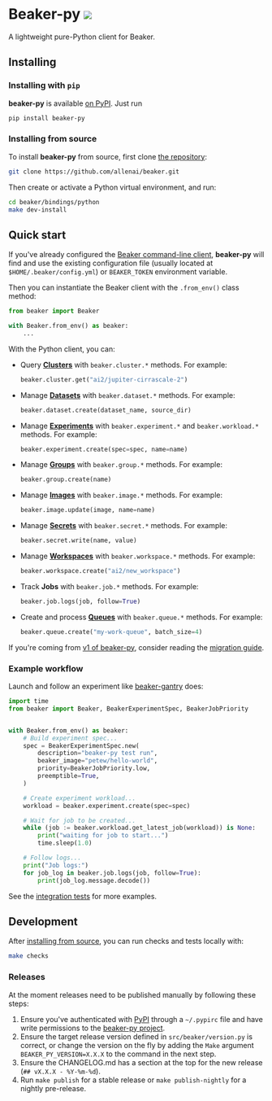 # Beaker-py [![](https://img.shields.io/pypi/v/beaker-py)](https://pypi.org/project/beaker-py/)

A lightweight pure-Python client for Beaker.

## Installing

### Installing with `pip`

**beaker-py** is available [on PyPI](https://pypi.org/project/beaker-py/). Just run

```bash
pip install beaker-py
```

### Installing from source

To install **beaker-py** from source, first clone [the repository](https://github.com/allenai/beaker):

```bash
git clone https://github.com/allenai/beaker.git
```

Then create or activate a Python virtual environment, and run:

```bash
cd beaker/bindings/python
make dev-install
```

## Quick start

If you've already configured the [Beaker command-line client](https://github.com/allenai/beaker/),
**beaker-py** will find and use the existing configuration file (usually located at `$HOME/.beaker/config.yml`) or `BEAKER_TOKEN` environment variable.

Then you can instantiate the Beaker client with the `.from_env()` class method:

```python
from beaker import Beaker

with Beaker.from_env() as beaker:
    ...
```

With the Python client, you can:

- Query [**Clusters**](https://beaker-docs.apps.allenai.org/concept/clusters.html) with `beaker.cluster.*` methods. For example:

  ```python
  beaker.cluster.get("ai2/jupiter-cirrascale-2")
  ```

- Manage [**Datasets**](https://beaker-docs.apps.allenai.org/concept/datasets.html) with `beaker.dataset.*` methods. For example:

  ```python
  beaker.dataset.create(dataset_name, source_dir)
  ```

- Manage [**Experiments**](https://beaker-docs.apps.allenai.org/concept/experiments.html) with `beaker.experiment.*` and `beaker.workload.*` methods. For example:

  ```python
  beaker.experiment.create(spec=spec, name=name)
  ```

- Manage [**Groups**](https://beaker-docs.apps.allenai.org/concept/groups.html) with `beaker.group.*` methods. For example:

  ```python
  beaker.group.create(name)
  ```

- Manage [**Images**](https://beaker-docs.apps.allenai.org/concept/images.html) with `beaker.image.*` methods. For example:

  ```python
  beaker.image.update(image, name=name)
  ```

- Manage [**Secrets**](https://beaker-docs.apps.allenai.org/concept/secrets.html) with `beaker.secret.*` methods. For example:

  ```python
  beaker.secret.write(name, value)
  ```

- Manage [**Workspaces**](https://beaker-docs.apps.allenai.org/concept/workspaces.html) with `beaker.workspace.*` methods. For example:

  ```python
  beaker.workspace.create("ai2/new_workspace")
  ```

- Track **Jobs** with `beaker.job.*` methods. For example:

  ```python
  beaker.job.logs(job, follow=True)
  ```

- Create and process [**Queues**](https://beaker-docs.apps.allenai.org/concept/queues.html) with `beaker.queue.*` methods. For example:

  ```python
  beaker.queue.create("my-work-queue", batch_size=4)
  ```

If you're coming from [v1 of beaker-py](https://github.com/allenai/beaker-py), consider reading the [migration guide](https://github.com/allenai/beaker/blob/main/bindings/python/MIGRATION_GUIDE.md).

### Example workflow

Launch and follow an experiment like [beaker-gantry](https://github.com/allenai/beaker-gantry) does:

```python
import time
from beaker import Beaker, BeakerExperimentSpec, BeakerJobPriority


with Beaker.from_env() as beaker:
    # Build experiment spec...
    spec = BeakerExperimentSpec.new(
        description="beaker-py test run",
        beaker_image="petew/hello-world",
        priority=BeakerJobPriority.low,
        preemptible=True,
    )

    # Create experiment workload...
    workload = beaker.experiment.create(spec=spec)

    # Wait for job to be created...
    while (job := beaker.workload.get_latest_job(workload)) is None:
        print("waiting for job to start...")
        time.sleep(1.0)

    # Follow logs...
    print("Job logs:")
    for job_log in beaker.job.logs(job, follow=True):
        print(job_log.message.decode())
```

See the [integration tests](https://github.com/allenai/beaker/tree/main/bindings/python/src/integration_tests) for more examples.

## Development

After [installing from source](#installing-from-source), you can run checks and tests locally with:

```bash
make checks
```

### Releases

At the moment releases need to be published manually by following these steps:

1. Ensure you've authenticated with [PyPI](https://pypi.org/) through a `~/.pypirc` file and have write permissions to the [beaker-py project](https://pypi.org/project/beaker-py/).
2. Ensure the target release version defined in `src/beaker/version.py` is correct, or change the version on the fly by adding the `Make` argument `BEAKER_PY_VERSION=X.X.X` to the command in the next step.
3. Ensure the CHANGELOG.md has a section at the top for the new release (`## vX.X.X - %Y-%m-%d`).
4. Run `make publish` for a stable release or `make publish-nightly` for a nightly pre-release.
